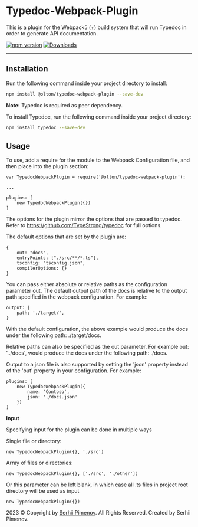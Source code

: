 # Typedoc-Webpack-Plugin

This is a plugin for the Webpack5 (+) build system that will run Typedoc in order to generate API documentation.

[![npm version](https://img.shields.io/npm/v/@olton/typedoc-webpack-plugin.svg?color=brightgreen)](https://www.npmjs.com/package/@olton/typedoc-webpack-plugin)
[![Downloads](https://img.shields.io/npm/dm/@olton/typedoc-webpack-plugin.svg)](https://www.npmjs.com/package/@olton/typedoc-webpack-plugin)

<hr>

## Installation

Run the following command inside your project directory to install:
```bash
npm install @olton/typedoc-webpack-plugin --save-dev
```

__Note:__ Typedoc is required as peer dependency.

To install Typedoc, run the following command inside your project directory:
```bash
npm install typedoc --save-dev
```


## Usage

To use, add a require for the module to the Webpack Configuration file, and then place into the plugin section:

```
var TypedocWebpackPlugin = require('@olton/typedoc-webpack-plugin');

...

plugins: [
	new TypedocWebpackPlugin({})
]
```


The options for the plugin mirror the options that are passed to typedoc. Refer to https://github.com/TypeStrong/typedoc for full options.

The default options that are set by the plugin are:

```
{
    out: "docs",
    entryPoints: ["./src/**/*.ts"],
    tsconfig: "tsconfig.json",
    compilerOptions: {}
}
```

You can pass either absolute or relative paths as the configuration parameter out. The default output path of the docs is relative to the output path specified in the webpack configuration. For example:

```
output: {
	path: './target/',
}
```

With the default configuration, the above example would produce the docs under the following path: ./target/docs.

Relative paths can also be specified as the out parameter. For example out: '../docs', would produce the docs under the following path: ./docs.

Output to a json file is also supported by setting the 'json' property instead of the 'out' property in your configuration. For example:

```
plugins: [
	new TypedocWebpackPlugin({
		name: 'Contoso',
		json: './docs.json'
	})
]
```

__Input__

Specifying input for the plugin can be done in multiple ways

Single file or directory:
```
new TypedocWebpackPlugin({}, './src')
```

Array of files or directories:
```
new TypedocWebpackPlugin({}, ['./src', './other'])
```

Or this parameter can be left blank, in which case all .ts files in project root directory will be used as input
```
new TypedocWebpackPlugin({})
```

2023 © Copyright by [Serhii Pimenov](https://pimenov.com.ua). All Rights Reserved. Created by Serhii Pimenov.